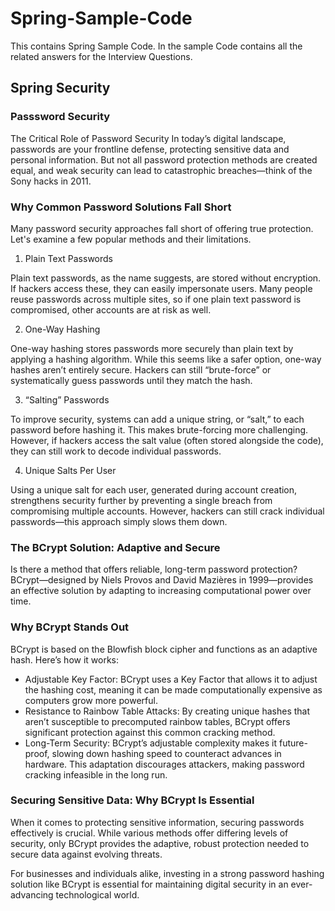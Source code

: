 # Spring-Sample-Code
This contains Spring Sample Code. In the sample Code contains all the related answers for the Interview Questions.


## Spring Security

### Passsword Security 

The Critical Role of Password Security
In today’s digital landscape, passwords are your frontline defense, protecting sensitive data and personal information. But not all password protection methods are created equal, and weak security can lead to catastrophic breaches—think of the Sony hacks in 2011.

### Why Common Password Solutions Fall Short

Many password security approaches fall short of offering true protection. Let's examine a few popular methods and their limitations.

1. Plain Text Passwords

Plain text passwords, as the name suggests, are stored without encryption. If hackers access these, they can easily impersonate users. Many people reuse passwords across multiple sites, so if one plain text password is compromised, other accounts are at risk as well.

2. One-Way Hashing

One-way hashing stores passwords more securely than plain text by applying a hashing algorithm. While this seems like a safer option, one-way hashes aren’t entirely secure. Hackers can still “brute-force” or systematically guess passwords until they match the hash.

3. “Salting” Passwords

To improve security, systems can add a unique string, or “salt,” to each password before hashing it. This makes brute-forcing more challenging. However, if hackers access the salt value (often stored alongside the code), they can still work to decode individual passwords.

4. Unique Salts Per User

Using a unique salt for each user, generated during account creation, strengthens security further by preventing a single breach from compromising multiple accounts. However, hackers can still crack individual passwords—this approach simply slows them down.

### The BCrypt Solution: Adaptive and Secure

Is there a method that offers reliable, long-term password protection? BCrypt—designed by Niels Provos and David Mazières in 1999—provides an effective solution by adapting to increasing computational power over time.

### Why BCrypt Stands Out

BCrypt is based on the Blowfish block cipher and functions as an adaptive hash. Here’s how it works:

- Adjustable Key Factor: BCrypt uses a Key Factor that allows it to adjust the hashing cost, meaning it can be made computationally expensive as computers grow more powerful.
- Resistance to Rainbow Table Attacks: By creating unique hashes that aren’t susceptible to precomputed rainbow tables, BCrypt offers significant protection against this common cracking method.
- Long-Term Security: BCrypt’s adjustable complexity makes it future-proof, slowing down hashing speed to counteract advances in hardware. This adaptation discourages attackers, making password cracking infeasible in the long run.

### Securing Sensitive Data: Why BCrypt Is Essential

When it comes to protecting sensitive information, securing passwords effectively is crucial. While various methods offer differing levels of security, only BCrypt provides the adaptive, robust protection needed to secure data against evolving threats.

For businesses and individuals alike, investing in a strong password hashing solution like BCrypt is essential for maintaining digital security in an ever-advancing technological world.
